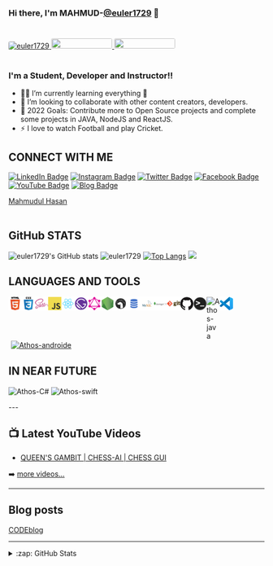 ### Hi there, I'm MAHMUD-[@euler1729][linkedin] 👋

<div align="left" style="margin: 40px 0">
    <a href="https://github.com/euler1729/github-profile-views-counter"">
        <img width="120px" height="20px" style="border-radius: 3px" src="https://komarev.com/ghpvc/?username=euler1729&label=Profile%20views&color=0e75b6&style=flat" alt="euler1729" />
    </a>
    <a href="https://github.com/euler1729?tab=followers">
        <img width="120px" height="20px" style="border-radius: 3px" src="https://img.shields.io/github/followers/euler1729?style=flat-square">
    </a>
    <a href="https://mhcsedu.blogspot.com/">
      <img width="120px" height="20px" style="border-radius: 3px" src="https://img.shields.io/website?label=CODEblog&style=for-the-badge&url=https%3A%2F%2Fcodestackr.com">
    </a>
</div>

### I'm a Student, Developer and Instructor!!

- 👨‍💻 I’m currently learning everything 🤣
- 👬 I’m looking to collaborate with other content creators, developers.
- 🥅 2022 Goals: Contribute more to Open Source projects and complete some projects in JAVA, NodeJS and ReactJS.
- ⚡  I love to watch Football and play Cricket.

##  CONNECT WITH ME

[![LinkedIn Badge](https://img.shields.io/badge/LinkedIn-Profile-informational?style=flat&logo=linkedin&logoColor=white&color=0D76A8)][linkedin] 
[![Instagram Badge](https://img.shields.io/badge/Instagram-Profile-informational?style=flat&logo=instagram&logoColor=white&color=red)][instagram] 
[![Twitter Badge](https://img.shields.io/badge/Twitter-Profile-informational?style=flat&logo=twitter&logoColor=white&color=skyblue)][twitter]
[![Facebook Badge](https://img.shields.io/badge/Facebook-Profile-informational?style=flat&logo=facebook&logoColor=white&color=blue)][facebook]
[![YouTube Badge](https://img.shields.io/badge/YouTube-Channel-informational?style=flat&logo=youtube&logoColor=white&color=red)][youtube] 
[![Blog Badge](https://img.shields.io/badge/CODE-blog-informational?style=flat&logo=blogger&logoColor=white&color=violet)][website] 

<!---
[<img  alt="https://mhcsedu.blogspot.com/" width="22px" src="https://raw.githubusercontent.com/iconic/open-iconic/master/svg/globe.svg" />][website] 
[<img  alt="Mahmud1729 | YouTube" width="22px" src="https://cdn.jsdelivr.net/npm/simple-icons@v3/icons/youtube.svg" />][youtube] 
[<img  alt="eulers1729 | Twitter" width="22px" src="https://cdn.jsdelivr.net/npm/simple-icons@v3/icons/twitter.svg" />][twitter] 
[<img  alt="euler1729 | LinkedIn" width="22px" src="https://cdn.jsdelivr.net/npm/simple-icons@v3/icons/linkedin.svg" />][linkedin] 
[<img alt="euler_1729 | Instagram" width="22px" src="https://cdn.jsdelivr.net/npm/simple-icons@v3/icons/instagram.svg" />][instagram] 
--->
<html>                                                                                                                                                                                                                                                 
  <!--script async="" defer="" src="https://platform.linkedin.com/badges/js/profile.js" type="text/javascript"></script-->
  <body>
  <div class="badge-base LI-profile-badge" data-locale="en_US" data-size="medium" data-theme="light" data-type="VERTICAL" data-vanity="euler1729" data-version="v1"><a class="badge-base__link LI-simple-link" href="https://bd.linkedin.com/in/euler1729?trk=profile-badge">Mahmudul Hasan</a></div>
  </body>
</html>
<br />

<!--details-->
<!--summary>:zap: GitHub Stats</summary-->
## GitHub STATS
![euler1729's GitHub stats](https://github-readme-stats.vercel.app/api?username=euler1729&show_icons=true&theme=dark)
<img src="https://github-readme-streak-stats.herokuapp.com/?user=euler1729&show_icons=true&theme=dark" alt="euler1729" />
[![Top Langs](https://github-readme-stats.vercel.app/api/top-langs/?username=euler1729&layout=compact&theme=dark)](https://github.com/euler1729/github-readme-stats)
<img src="https://activity-graph.herokuapp.com/graph?username=euler1729&theme=xcode" />


## LANGUAGES AND TOOLS

[<img align="center" alt="Visual Studio Code" width="26px" src="https://raw.githubusercontent.com/github/explore/80688e429a7d4ef2fca1e82350fe8e3517d3494d/topics/visual-studio-code/visual-studio-code.png" />][vscode]
[<img align="left" alt="HTML5" width="26px" src="https://raw.githubusercontent.com/github/explore/80688e429a7d4ef2fca1e82350fe8e3517d3494d/topics/html/html.png" />][html5]
[<img align="left" alt="CSS3" width="26px" src="https://raw.githubusercontent.com/github/explore/80688e429a7d4ef2fca1e82350fe8e3517d3494d/topics/css/css.png" />][html5]
[<img align="left" alt="Sass" width="26px" src="https://raw.githubusercontent.com/github/explore/80688e429a7d4ef2fca1e82350fe8e3517d3494d/topics/sass/sass.png" />][saas]
[<img align="left" alt="JavaScript" width="26px" src="https://raw.githubusercontent.com/github/explore/80688e429a7d4ef2fca1e82350fe8e3517d3494d/topics/javascript/javascript.png" />][html5]
[<img align="left" alt="React" width="26px" src="https://raw.githubusercontent.com/github/explore/80688e429a7d4ef2fca1e82350fe8e3517d3494d/topics/react/react.png" />][react]
[<img align="left" alt="Gatsby" width="26px" src="https://raw.githubusercontent.com/github/explore/e94815998e4e0713912fed477a1f346ec04c3da2/topics/gatsby/gatsby.png" />][gatsby]
[<img align="left" alt="GraphQL" width="26px" src="https://raw.githubusercontent.com/github/explore/80688e429a7d4ef2fca1e82350fe8e3517d3494d/topics/graphql/graphql.png" />][graphql]
[<img align="left" alt="Node.js" width="26px" src="https://raw.githubusercontent.com/github/explore/80688e429a7d4ef2fca1e82350fe8e3517d3494d/topics/nodejs/nodejs.png" />][nodejs]
[<img align="left" alt="Deno" width="26px" src="https://raw.githubusercontent.com/github/explore/361e2821e2dea67711cde99c9c40ed357061cf27/topics/deno/deno.png" />][deno]
[<img align="left" alt="SQL" width="26px" src="https://raw.githubusercontent.com/github/explore/80688e429a7d4ef2fca1e82350fe8e3517d3494d/topics/sql/sql.png" />][sql]
[<img align="left" alt="MySQL" width="26px" src="https://raw.githubusercontent.com/github/explore/80688e429a7d4ef2fca1e82350fe8e3517d3494d/topics/mysql/mysql.png" />][mysql]
[<img align="left" alt="MongoDB" width="26px" src="https://raw.githubusercontent.com/github/explore/80688e429a7d4ef2fca1e82350fe8e3517d3494d/topics/mongodb/mongodb.png" />][mongodb]
[<img align="left" alt="Git" width="26px" src="https://raw.githubusercontent.com/github/explore/80688e429a7d4ef2fca1e82350fe8e3517d3494d/topics/git/git.png" />][git]
[<img align="left" alt="GitHub" width="26px" src="https://raw.githubusercontent.com/github/explore/78df643247d429f6cc873026c0622819ad797942/topics/github/github.png" />][github]
[<img align="left" alt="Terminal" width="26px" src="https://raw.githubusercontent.com/github/explore/80688e429a7d4ef2fca1e82350fe8e3517d3494d/topics/terminal/terminal.png" />][terminal]
[<img align="left" alt="Athos-java" width="26px" 
src="https://softmany.com/wp-content/uploads/2017/08/Java-Runtime-Environment-for-Windows.png" />][java]
[<img align="center" alt="Athos-androide" width="26px" style="margin-left:5px"
src="https://2.bp.blogspot.com/-tzm1twY_ENM/XlCRuI0ZkRI/AAAAAAAAOso/BmNOUANXWxwc5vwslNw3WpjrDlgs9PuwQCLcBGAsYHQ/s1600/pasted%2Bimage%2B0.png" />][android_studio]
<br />

## IN NEAR FUTURE
<p>
  <img align="center" alt="Athos-C#" height="60" width="60" src="https://growiz.com.br/wp-content/uploads/2020/08/kisspng-c-programming-language-logo-microsoft-visual-stud-atlas-portfolio-5b899192d7c600.1628571115357423548838.png">
  <img align="center" alt="Athos-swift" height="60" width="80" src="https://ideias.avancadas.info/images/Apple-Swift.png">
</p>
---

## 📺 Latest YouTube Videos

<!-- YOUTUBE:START -->
- [QUEEN'S GAMBIT | CHESS-AI | CHESS GUI](https://youtu.be/hsuMl18Xibo)
<!-- YOUTUBE:END -->

➡️ [more videos...](https://www.youtube.com/channel/UCTYC-Qzv_uABEmHFZ3-c13g)

---

## Blog posts
<!-- BLOG-POST-LIST:START -->
[CODEblog][website] 
<!-- BLOG-POST-LIST:END -->


---

<details>
  <summary>:zap: GitHub Stats</summary>
  <img src="https://github-readme-stats.vercel.app/api?username=euler1729&show_icons=true&hide_border=true" />
  <img src="https://github-readme-streak-stats.herokuapp.com/?user=euler1729&" alt="euler1729" />
  <img src="https://github-readme-stats.vercel.app/api/top-langs?username=euler1729&show_icons=true&locale=en&layout=compact" alt="euler1729" />
</details>



[website]: https://mhcsedu.blogspot.com/
[twitter]: https://twitter.com/eulers1729
[facebook]: https://www.facebook.com/euler1729
[youtube]: https://www.youtube.com/channel/UCTYC-Qzv_uABEmHFZ3-c13g
[instagram]: https://www.instagram.com/mahmud_hasan_1729/
[linkedin]: https://www.linkedin.com/in/euler1729/
[GitHub]: https://github.com/euler1729/
[vscode]: https://visualstudio.microsoft.com/
[html5]: https://www.w3schools.com/html/
[saas]: https://www.salesforce.com/in/saas/
[react]: https://reactjs.org/
[gatsby]: https://www.gatsbyjs.com/
[graphql]: https://graphql.org/community/
[nodejs]: https://nodejs.org/en/
[deno]: https://deno.land/
[sql]: https://www.w3schools.com/sql/default.Asp
[mysql]: https://www.mysql.com/
[mongodb]: https://www.mongodb.com/
[git]: https://git-scm.com/
[github]: https://github.com/
[terminal]: https://ubuntu.com/tutorials/command-line-for-beginners#1-overview
[java]: [https://softmany.com/wp-content/uploads/2017/08/Java-Runtime-Environment-for-Windows.png](https://www.java.com/en/)
[android_studio]: https://developer.android.com/
